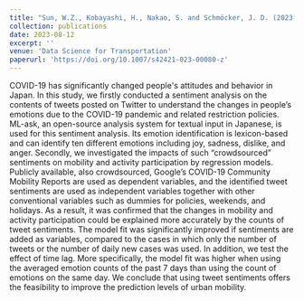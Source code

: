 ```yaml
---
title: "Sun, W.Z., Kobayashi, H., Nakao, S. and Schmöcker, J. D. (2023). On the relationship between crowdsourced sentiments and mobility trends during COVID-19: A case study of Kyoto. Data Science for Transportation, 5:17."
collection: publications
date: 2023-08-12
excerpt: ''
venue: 'Data Science for Transportation'
paperurl: 'https://doi.org/10.1007/s42421-023-00080-z'
---
```


COVID-19 has significantly changed people's attitudes and behavior in Japan. In this study, we firstly conducted a sentiment analysis on the contents of tweets posted on Twitter to understand the changes in people’s emotions due to the COVID-19 pandemic and related restriction policies. ML-ask, an open-source analysis system for textual input in Japanese, is used for this sentiment analysis. Its emotion identification is lexicon-based and can identify ten different emotions including joy, sadness, dislike, and anger. Secondly, we investigated the impacts of such “crowdsourced” sentiments on mobility and activity participation by regression models. Publicly available, also crowdsourced, Google’s COVID-19 Community Mobility Reports are used as dependent variables, and the identified tweet sentiments are used as independent variables together with other conventional variables such as dummies for policies, weekends, and holidays. As a result, it was confirmed that the changes in mobility and activity participation could be explained more accurately by the counts of tweet sentiments. The model fit was significantly improved if sentiments are added as variables, compared to the cases in which only the number of tweets or the number of daily new cases was used. In addition, we test the effect of time lag. More specifically, the model fit was higher when using the averaged emotion counts of the past 7 days than using the count of emotions on the same day. We conclude that using tweet sentiments offers the feasibility to improve the prediction levels of urban mobility.